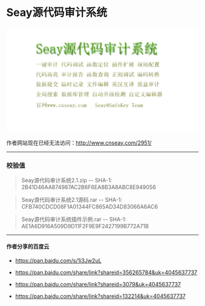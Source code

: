 # Seay源代码审计系统

![Seay源代码审计系统](banner.png)

作者网站现在已经无法访问：http://www.cnseay.com/2951/

----
### 校验值

> Seay源代码审计系统2.1.zip -- SHA-1: 2B41D46AA874987AC2B6F6EA8B3A8ABC8E949056

> Seay源代码审计系统2.1源码.rar -- SHA-1: CFB740CDCD08F1A01344FC865AD34D83066A6AC6

> Seay源代码审计系统插件示例.rar -- SHA-1: AE1A6D916A509D9D11F2F9E9F2427199B772A71B

---

#### 作者分享的百度云

- https://pan.baidu.com/s/1i3Jw2uL

- https://pan.baidu.com/share/link?shareid=356265784&uk=4045637737

- https://pan.baidu.com/share/link?shareid=3079&uk=4045637737

- https://pan.baidu.com/share/link?shareid=132214&uk=4045637737
